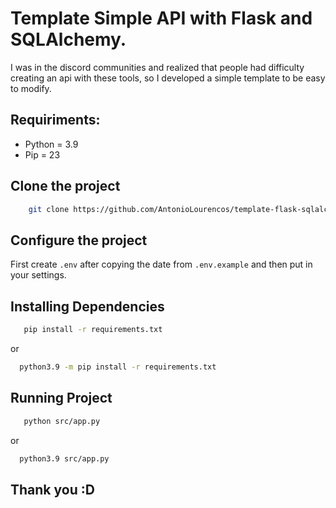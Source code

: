 # Template Simple API with Flask and SQLAlchemy.

I was in the discord communities and realized that people had difficulty creating an api with these tools, so I developed a simple template to be easy to modify.

## Requiriments:

- Python = 3.9
- Pip = 23

## Clone the project

```sh
    git clone https://github.com/AntonioLourencos/template-flask-sqlalchemy
```

## Configure the project

First create `.env` after copying the date from `.env.example` and then put in your settings.

## Installing Dependencies

```sh
   pip install -r requirements.txt
```

or

```sh
  python3.9 -m pip install -r requirements.txt
```

## Running Project

```sh
   python src/app.py
```

or

```sh
  python3.9 src/app.py
```

## Thank you :D
